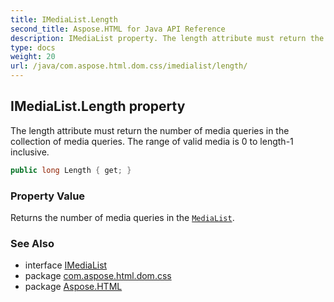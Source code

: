 ```yaml
---
title: IMediaList.Length
second_title: Aspose.HTML for Java API Reference
description: IMediaList property. The length attribute must return the number of media queries in the collection of media queries. The range of valid media is 0 to length-1 inclusive
type: docs
weight: 20
url: /java/com.aspose.html.dom.css/imedialist/length/
---
```

## IMediaList.Length property

The length attribute must return the number of media queries in the collection of media queries. The range of valid media is 0 to length-1 inclusive.

```java
public long Length { get; }
```

### Property Value

Returns the number of media queries in the [`MediaList`](../).

### See Also

* interface [IMediaList](../)
* package [com.aspose.html.dom.css](../../../com.aspose.html.dom.css/)
* package [Aspose.HTML](../../../)
